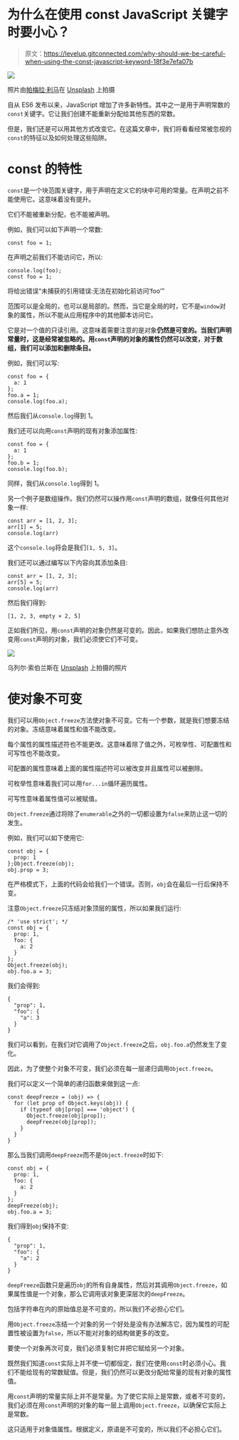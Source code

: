 # 为什么在使用 const JavaScript 关键字时要小心？

> 原文：<https://levelup.gitconnected.com/why-should-we-be-careful-when-using-the-const-javascript-keyword-18f3e7efa07b>

![](img/c1a9d2a63038ec9171268cddac3b681e.png)

照片由[帕梅拉·利马](https://unsplash.com/@pamelalima?utm_source=medium&utm_medium=referral)在 [Unsplash](https://unsplash.com?utm_source=medium&utm_medium=referral) 上拍摄

自从 ES6 发布以来，JavaScript 增加了许多新特性。其中之一是用于声明常数的`const`关键字。它让我们创建不能重新分配给其他东西的常数。

但是，我们还是可以用其他方式改变它。在这篇文章中，我们将看看经常被忽视的`const`的特征以及如何处理这些陷阱。

# const 的特性

`const`是一个块范围关键字，用于声明在定义它的块中可用的常量。在声明之前不能使用它。这意味着没有提升。

它们不能被重新分配，也不能被声明。

例如，我们可以如下声明一个常数:

```
const foo = 1;
```

在声明之前我们不能访问它，所以:

```
console.log(foo);
const foo = 1;
```

将给出错误“未捕获的引用错误:无法在初始化前访问‘foo’”

范围可以是全局的，也可以是局部的。然而，当它是全局的时，它不是`window`对象的属性，所以不能从应用程序中的其他脚本访问它。

它是对一个值的只读引用。这意味着需要注意的是对象**仍然是可变的。当我们声明常量时，这是经常被忽略的。用`const`声明的对象的属性仍然可以改变，对于数组，我们可以添加和删除条目。**

例如，我们可以写:

```
const foo = {
  a: 1
};
foo.a = 1;
console.log(foo.a);
```

然后我们从`console.log`得到 1。

我们还可以向用`const`声明的现有对象添加属性:

```
const foo = {
  a: 1
};
foo.b = 1;
console.log(foo.b);
```

同样，我们从`console.log`得到 1。

另一个例子是数组操作。我们仍然可以操作用`const`声明的数组，就像任何其他对象一样:

```
const arr = [1, 2, 3];
arr[1] = 5;
console.log(arr)
```

这个`console.log`将会是我们`[1, 5, 3]`。

我们还可以通过编写以下内容向其添加条目:

```
const arr = [1, 2, 3];
arr[5] = 5;
console.log(arr)
```

然后我们得到:

```
[1, 2, 3, empty × 2, 5]
```

正如我们所见，用`const`声明的对象仍然是可变的。因此，如果我们想防止意外改变用`const`声明的对象，我们必须使它们不可变。

![](img/d151ddfad3082b9cfa1ad6c8309ec53b.png)

乌列尔·索伯兰斯在 [Unsplash](https://unsplash.com?utm_source=medium&utm_medium=referral) 上拍摄的照片

# 使对象不可变

我们可以用`Object.freeze`方法使对象不可变。它有一个参数，就是我们想要冻结的对象。冻结意味着属性和值不能改变。

每个属性的属性描述符也不能更改。这意味着除了值之外，可枚举性、可配置性和可写性也不能改变。

可配置的属性意味着上面的属性描述符可以被改变并且属性可以被删除。

可枚举性意味着我们可以用`for...in`循环遍历属性。

可写性意味着属性值可以被赋值。

`Object.freeze`通过将除了`enumerable`之外的一切都设置为`false`来防止这一切的发生。

例如，我们可以如下使用它:

```
const obj = {
  prop: 1
};Object.freeze(obj);
obj.prop = 3;
```

在严格模式下，上面的代码会给我们一个错误。否则，`obj`会在最后一行后保持不变。

注意`Object.freeze`只冻结对象顶层的属性，所以如果我们运行:

```
/* 'use strict'; */
const obj = {
  prop: 1,
  foo: {
    a: 2
  }
};
Object.freeze(obj);
obj.foo.a = 3;
```

我们会得到:

```
{
  "prop": 1,
  "foo": {
    "a": 3
  }
}
```

我们可以看到，在我们对它调用了`Object.freeze`之后，`obj.foo.a`仍然发生了变化。

因此，为了使整个对象不可变，我们必须在每一层递归调用`Object.freeze`。

我们可以定义一个简单的递归函数来做到这一点:

```
const deepFreeze = (obj) => {
  for (let prop of Object.keys(obj)) {
    if (typeof obj[prop] === 'object') {
      Object.freeze(obj[prop]);
      deepFreeze(obj[prop]);
    }
  }
}
```

那么当我们调用`deepFreeze`而不是`Object.freeze`时如下:

```
const obj = {
  prop: 1,
  foo: {
    a: 2
  }
};
deepFreeze(obj);
obj.foo.a = 3;
```

我们得到`obj`保持不变:

```
{
  "prop": 1,
  "foo": {
    "a": 2
  }
}
```

`deepFreeze`函数只是遍历`obj`的所有自身属性，然后对其调用`Object.freeze`，如果属性值是一个对象，那么它调用该对象更深层次的`deepFreeze`。

包括字符串在内的原始值总是不可变的，所以我们不必担心它们。

用`Object.freeze`冻结一个对象的另一个好处是没有办法解冻它，因为属性的可配置性被设置为`false`，所以不能对对象的结构做更多的改变。

要使一个对象再次可变，我们必须复制它并把它赋给另一个对象。

既然我们知道`const`实际上并不使一切都恒定，我们在使用`const`时必须小心。我们不能给现有的常数赋值。但是，我们仍然可以更改分配给常量的现有对象的属性值。

用`const`声明的常量实际上并不是常量。为了使它实际上是常数，或者不可变的，我们必须在用`const`声明的对象的每一层上调用`Object.freeze`，以确保它实际上是常数。

这只适用于对象值属性。根据定义，原语是不可变的，所以我们不必担心它们。